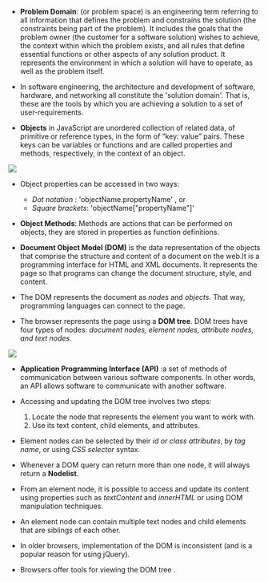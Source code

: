 + **Problem Domain**: (or problem space) is an engineering term referring to all information that defines the problem and constrains the solution (the constraints being part of the problem). It includes the goals that the problem owner (the customer for a software solution) wishes to achieve, the context within which the problem exists, and all rules that define essential functions or other aspects of any solution product. It represents the environment in which a solution will have to operate, as well as the problem itself. 

+ In software engineering, the architecture and development of software, hardware, and networking all constitute the 'solution domain'. That is, these are the tools by which you are achieving a solution to a set of user-requirements.

+ **Objects** in JavaScript are unordered collection of related data, of primitive or reference types, in the form of “key: value” pairs. These keys can be variables or functions and are called properties and methods, respectively, in the context of an object.

![](https://javascript.info/article/object/object.svg)

+ Object properties can be accessed in two ways:
   - *Dot notation* : 'objectName.propertyName' , or 
   - *Square brackets*: 'objectName["propertyName"]'

+ **Object Methods**: Methods are actions that can be performed on objects, they are stored in properties as function definitions.

+ **Document Object Model (DOM)** is the data representation of the objects that comprise the structure and content of a document on the web.It is a programming interface for HTML and XML documents. It represents the page so that programs can change the document structure, style, and content.

+ The DOM represents the document as *nodes* and *objects*. That way, programming languages can connect to the page.

+ The browser represents the page using a **DOM tree**. DOM trees have four types of nodes: *document nodes, element nodes, attribute nodes, and text nodes*.

![](https://media.geeksforgeeks.org/wp-content/uploads/DOM.png)

+ **Application Programming Interface (API)** :a set of methods of communication between various software components. In other words, an API allows software to communicate with another software.

+ Accessing and updating the DOM tree involves two steps:
    1. Locate the node that represents the element you want to work with.
    2. Use its text content, child elements, and attributes.

+ Element nodes can be selected by their *id or class attributes*, by *tag name*, or using *CSS selector* syntax.

+ Whenever a DOM query can return more than one node, it will always return a **Nodelist**.

+ From an element node, it is possible to access and update its content using properties such as *textContent* and *innerHTML* or using DOM manipulation techniques.

+ An element node can contain multiple text nodes and child elements that are siblings of each other.

+ In older browsers, implementation of the DOM is inconsistent (and is a popular reason for using jQuery).

+ Browsers offer tools for viewing the DOM tree .

